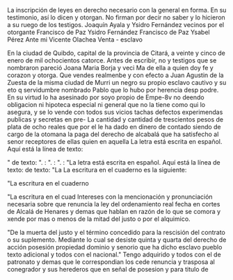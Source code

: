 La inscripción de leyes en derecho necesario con la general en forma. En su testimonio, así lo dicen y otorgan. No firman por decir no saber y lo hicieron a su ruego de los testigos.
Joaquín Ayala y Ysidro Fernández vecinos por el otorgante Francisco de Paz Ysidro Fernández
Francisco de Paz
Ysabel Pérez
Ante mi
Vicente Olachea
Venta - esclavo

En la ciudad de Quibdo, capital de la provincia de Citará, a veinte y cinco de enero de mil ochocientos catorce. Antes de escribir, no y testigos que se nombraron pareció Joana Maria Borja y veci
Ma de ella a quien doy fe y corazon y otorga. Que vendes realmenbe y con efecto a Juan Agustin de la Zuesta de la misma ciudad de Murri un negro su propio esclavo cautivo y su eto q servidumbre nombrado Pablo que lo hubo por herencia desp
podre. En su virtud lo ha asesinado por soyo propio de Empe-8v no deendo obligacion ni hipoteca especial ni general que no la tiene como qui lo asegura, y se lo vende con todos sus vicios tachas defectos experimendas publicas y secretas en pre-
La cantidad y cantidad de trescientos pesos de plata de ocho reales que por el le ha dado en dinero de contado siendo de cargo de la otomana la paga del derecho de alcabalá que ha satisfecho al senor receptores de ellas quien en aquella
La letra está escrita en español. Aquí está la línea de texto:

" de texto: ". : ". : ". : "La letra está escrita en español. Aquí está la línea de texto: de texto: "La
La escritura en el cuaderno es la siguiente:

"La escritura en el cuaderno

"La escritura en el cuad
Intereses con la mencionación y pronunciación necesaria sobre que renuncia la ley del ordenamiento real fecha en cortes de Alcalá de Henares y demas que hablan en razón de lo que se comora y xende por mas o menos de la mitad del justo o por el alquimico.

"De la muerta del justo y el término concedido para la rescisión del contrato o su suplemento. Mediante lo cual se desiste quinta y quarta del derecho de acción posesión propiedad dominio y senorio que ha dicho esclavo pueblo texto adicional y todos con el nacional."
Tengo adquirido y todos con el de patronato y demas que le correspondian los cede renuncia y trasposa al conegrador y sus herederos que en señal de posesion y para titulo de